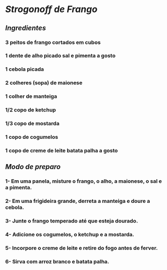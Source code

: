 # _**Strogonoff de Frango**_
## _**Ingredientes**_
### 3 peitos de frango cortados em cubos
### 1 dente de alho picado sal e pimenta a gosto
### 1 cebola picada
### 2 colheres (sopa) de maionese
### 1 colher de manteiga
### 1/2 copo de ketchup
### 1/3 copo de mostarda
### 1 copo de cogumelos
### 1 copo de creme de leite batata palha a gosto
## _**Modo de preparo**_
### 1- Em uma panela, misture o frango, o alho, a maionese, o sal e a pimenta.

### 2- Em uma frigideira grande, derreta a manteiga e doure a cebola.

### 3- Junte o frango temperado até que esteja dourado.

### 4- Adicione os cogumelos, o ketchup e a mostarda.

### 5- Incorpore o creme de leite e retire do fogo antes de ferver.

### 6- Sirva com arroz branco e batata palha.
